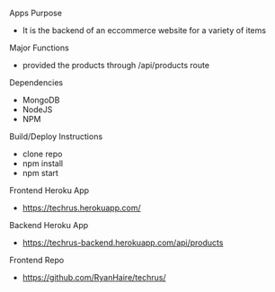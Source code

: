 Apps Purpose
- It is the backend of an eccommerce website for a variety of items

Major Functions
- provided the products through /api/products route

Dependencies
- MongoDB
- NodeJS
- NPM

Build/Deploy Instructions
- clone repo
- npm install
- npm start

Frontend Heroku App 
- https://techrus.herokuapp.com/

Backend Heroku App 
- https://techrus-backend.herokuapp.com/api/products

Frontend Repo 
- https://github.com/RyanHaire/techrus/
